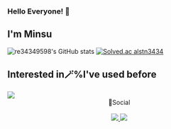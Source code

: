 ### Hello Everyone! 👋<br/>
## I'm Minsu <br/>
![re34349598's GitHub stats](https://github-readme-stats.vercel.app/api?username=rapidshot282&show_icons=true&theme=dark)
[![Solved.ac alstn3434](http://mazassumnida.wtf/api/generate_badge?boj=alstn3434)](https://solved.ac/alstn3434)

## Interested in🪄%I've used before<br/>
 
<img src="https://img.shields.io/badge/c%2B%2B-00599C?style=flat-square&logo=C%2B%2B&logoColor=white"/>

<div align="center">
🌈Social<br/>
<br/>
<a href="https://www.instagram.com/minsusu_25/" target="_blank"><img src="https://img.shields.io/badge/Minsusu_25-E4405F?style=flat-square&logo=Instagram&logoColor=white"/> <img src="https://img.shields.io/badge/blog-03C75A?style=flat-square&logo=Naver&logoColor=white"/> <br/>
<br/>
<br/>
</div>

<!--
**Rapidshot282/Rapidshot282** is a ✨ _special_ ✨ repository because its `README.md` (this file) appears on your GitHub profile.

<a href="클릭시 이동할 링크" target="_blank"><img src="https://img.shields.io/badge/문자-색코드?style=flat-square&logo=이미지 이름&logoColor=white"/></a>
<img src="https://img.shields.io/badge/문자-색코드?style=for-the-badge&logo=이미지 이름&logoColor=black">
